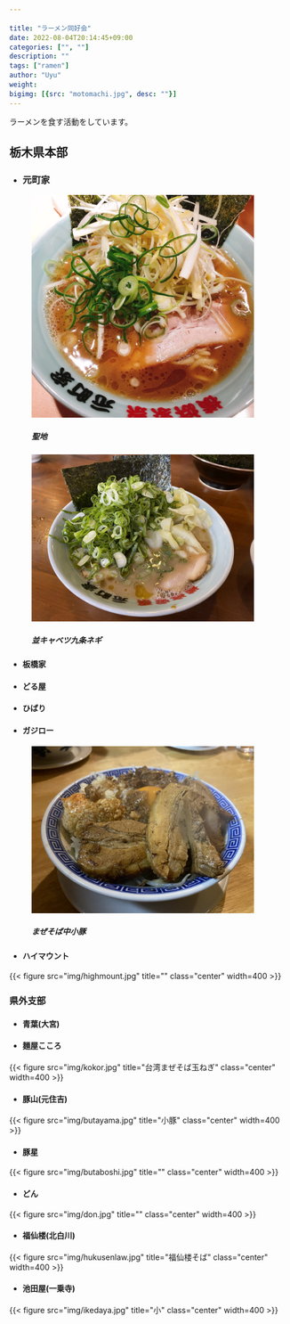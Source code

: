 ```yaml
---

title: "ラーメン同好会"
date: 2022-08-04T20:14:45+09:00
categories: ["", ""]
description: ""
tags: ["ramen"]
author: "Uyu"
weight: 
bigimg: [{src: "motomachi.jpg", desc: ""}]
---
```


ラーメンを食す活動をしています。

<!--more-->

<!--
figure shortcodeをいじったら壊れたので、治るまでraw HTMLで書きます
-->



<h2>栃木県本部</h2>

- ### 元町家

<figure>
  <img src="motomachi.jpg"width=400 />
  <figcaption>
      <h5>聖地</h5>
  </figcaption>
</figure>

<figure>
  <img src="img/motomachinami.jpg" width=400 />
  <figcaption>
      <h5>並キャベツ九条ネギ</h5>
  </figcaption>
</figure>



- #### 板橋家
- #### どる屋
- #### ひばり
- #### ガジロー

<figure>
  <img src="img/gajiro.jpg" width=400/>
  <figcaption>
      <h5>まぜそば中小豚</h5>
  </figcaption>
</figure>


- #### ハイマウント

{{< figure src="img/highmount.jpg" title="" class="center" width=400 >}}




<h3>県外支部</h3>

- #### 青葉(大宮)

- #### 麺屋こころ

{{< figure src="img/kokor.jpg" title="台湾まぜそば玉ねぎ" class="center" width=400 >}}

- #### 豚山(元住吉)

{{< figure src="img/butayama.jpg" title="小豚" class="center" width=400 >}}

- #### 豚星

{{< figure src="img/butaboshi.jpg" title="" class="center" width=400 >}}

- #### どん

{{< figure src="img/don.jpg" title="" class="center" width=400 >}}

- #### 福仙楼(北白川)

{{< figure src="img/hukusenlaw.jpg" title="福仙楼そば" class="center" width=400 >}}


- #### 池田屋(一乗寺)

{{< figure src="img/ikedaya.jpg" title="小" class="center" width=400 >}}
